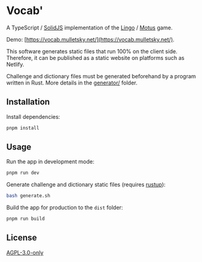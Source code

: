 # Vocab'

A TypeScript / [SolidJS](https://www.solidjs.com/) implementation of the [Lingo](<https://en.wikipedia.org/wiki/Lingo_(American_game_show)>) / [Motus](<https://fr.wikipedia.org/wiki/Motus_(jeu_t%C3%A9l%C3%A9vis%C3%A9)>) game.

Demo: [https://vocab.mulletsky.net/](https://vocab.mulletsky.net/).

This software generates static files that run 100% on the client side.
Therefore, it can be published as a static website on platforms such as Netlify.

Challenge and dictionary files must be generated beforehand by a program written in Rust.
More details in the [generator/](generator/README.md) folder.

## Installation

Install dependencies:

```bash
pnpm install
```

## Usage

Run the app in development mode:

```bash
pnpm run dev
```

Generate challenge and dictionary static files (requires [rustup](https://rustup.rs/)):

```bash
bash generate.sh
```

Build the app for production to the `dist` folder:

```bash
pnpm run build
```

## License

[AGPL-3.0-only](https://www.gnu.org/licenses/agpl-3.0.html)
